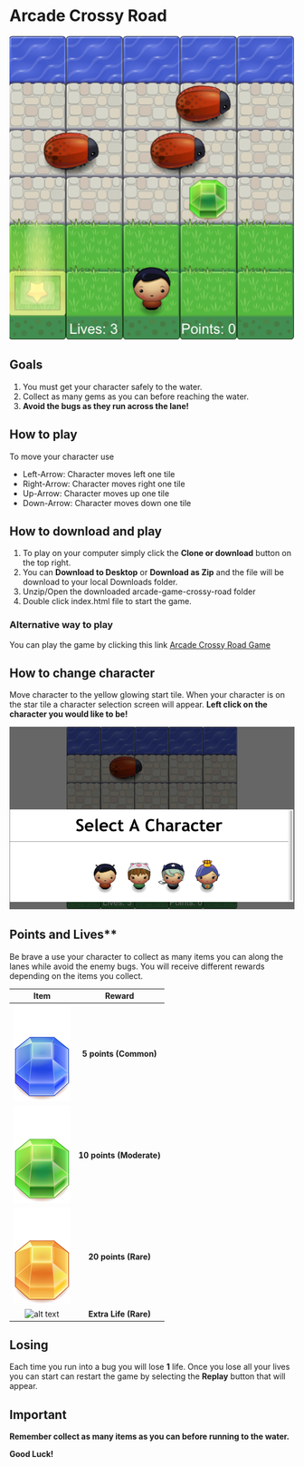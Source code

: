# Arcade Crossy Road

<p align="center">
<img src="images/readme_main_game.png" title="Picture of the game's main screen">
</p>

## Goals
1. You must get your character safely to the water.
2. Collect as many gems as you can before reaching the water.
3. **Avoid the bugs as they run across the lane!**

## How to play
To move your character use
* Left-Arrow: Character moves left one tile
* Right-Arrow: Character moves right one tile
* Up-Arrow: Character moves up one tile
* Down-Arrow: Character moves down one tile

## How to download and play
1. To play on your computer simply click the **Clone or download** button on the top right.
2. You can **Download to Desktop** or **Download as Zip** and the file will be download to your local Downloads folder.
3. Unzip/Open the downloaded arcade-game-crossy-road folder
4. Double click index.html file to start the game.
### Alternative way to play
You can play the game by clicking this link [Arcade Crossy Road Game](http://djproduction.github.io/arcade-game-crossy-road)

## How to change character
Move character to the yellow glowing start tile. When your character is on the star tile a character selection screen will appear.
**Left click on the character you would like to be!**
<p align="center">
<img src="images/readme_choose_char.png" title="Picture of the game's main screen">
</p>

## Points and Lives**
Be brave a use your character to collect as many items you can along the lanes while avoid the enemy bugs.
You will receive different rewards depending on the items you collect.

|              Item                       |          Reward           |
|:---------------------------------------:|:-------------------------:|
| ![alt text](images/Gem-Blue.png "Blue") | **5 points (Common)** |
| ![alt text](images/Gem-Green.png "Blue") | **10 points (Moderate)** |
| ![alt text](images/Gem-Orange.png "Blue") | **20 points (Rare)** |
| ![alt text](images/Heart.png "Blue") | **Extra Life (Rare)** |

## Losing
Each time you run into a bug you will lose **1** life. Once you lose all your lives you can start can restart the game by selecting the **Replay** button that will appear.


## Important
**Remember collect as many items as you can before running to the water.**

**Good Luck!**